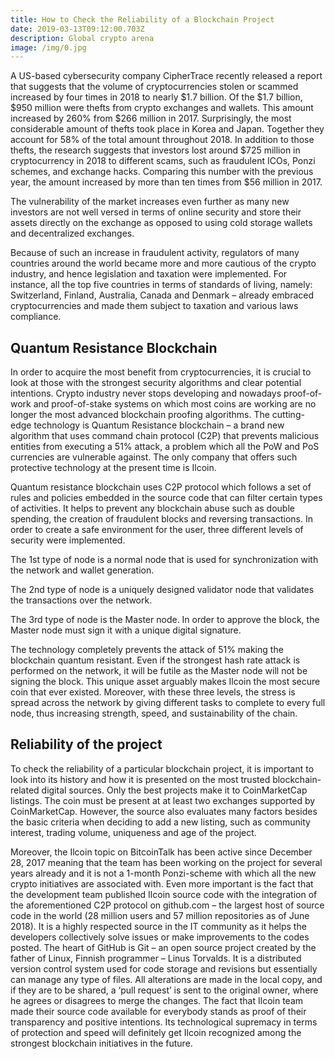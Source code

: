 ```yaml
---
title: How to Check the Reliability of a Blockchain Project
date: 2019-03-13T09:12:00.703Z
description: Global crypto arena
image: /img/0.jpg
---
```

A US-based cybersecurity company CipherTrace recently released a report that suggests that the volume of cryptocurrencies stolen or scammed increased by four times in 2018 to nearly $1.7 billion. Of the $1.7 billion, $950 million were thefts from crypto exchanges and wallets. This amount increased by 260% from $266 million in 2017. Surprisingly, the most considerable amount of thefts took place in Korea and Japan. Together they account for 58% of the total amount throughout 2018. In addition to those thefts, the research suggests that investors lost around $725 million in cryptocurrency in 2018 to different scams, such as fraudulent ICOs, Ponzi schemes, and exchange hacks. Comparing this number with the previous year, the amount increased by more than ten times from $56 million in 2017.



The vulnerability of the market increases even further as many new investors are not well versed in terms of online security and store their assets directly on the exchange as opposed to using cold storage wallets and decentralized exchanges.



Because of such an increase in fraudulent activity, regulators of many countries around the world became more and more cautious of the crypto industry, and hence legislation and taxation were implemented. For instance, all the top five countries in terms of standards of living, namely: Switzerland, Finland, Australia, Canada and Denmark – already embraced cryptocurrencies and made them subject to taxation and various laws compliance.



## Quantum Resistance Blockchain

In order to acquire the most benefit from cryptocurrencies, it is crucial to look at those with the strongest security algorithms and clear potential intentions. Crypto industry never stops developing and nowadays proof-of-work and proof-of-stake systems on which most coins are working are no longer the most advanced blockchain proofing algorithms. The cutting-edge technology is Quantum Resistance blockchain – a brand new algorithm that uses command chain protocol (C2P) that prevents malicious entities from executing a 51% attack, a problem which all the PoW and PoS currencies are vulnerable against. The only company that offers such protective technology at the present time is Ilcoin.



Quantum resistance blockchain uses C2P protocol which follows a set of rules and policies embedded in the source code that can filter certain types of activities. It helps to prevent any blockchain abuse such as double spending, the creation of fraudulent blocks and reversing transactions. In order to create a safe environment for the user, three different levels of security were implemented.



   The 1st type of node is a normal node that is used for synchronization with the network and wallet generation.

   The 2nd type of node is a uniquely designed validator node that validates the transactions over the network.

   The 3rd type of node is the Master node. In order to approve the block, the Master node must sign it with a unique digital signature.

The technology completely prevents the attack of 51% making the blockchain quantum resistant. Even if the strongest hash rate attack is performed on the network, it will be futile as the Master node will not be signing the block. This unique asset arguably makes Ilcoin the most secure coin that ever existed. Moreover, with these three levels, the stress is spread across the network by giving different tasks to complete to every full node, thus increasing strength, speed, and sustainability of the chain.



## Reliability of the project

To check the reliability of a particular blockchain project, it is important to look into its history and how it is presented on the most trusted blockchain-related digital sources. Only the best projects make it to CoinMarketCap listings. The coin must be present at at least two exchanges supported by CoinMarketCap. However, the source also evaluates many factors besides the basic criteria when deciding to add a new listing, such as community interest, trading volume, uniqueness and age of the project.



Moreover, the Ilcoin topic on BitcoinTalk has been active since December 28, 2017 meaning that the team has been working on the project for several years already and it is not a 1-month Ponzi-scheme with which all the new crypto initiatives are associated with. Even more important is the fact that the development team published Ilcoin source code with the integration of the aforementioned C2P protocol on github.com – the largest host of source code in the world (28 million users and 57 million repositories as of June 2018). It is a highly respected source in the IT community as it helps the developers collectively solve issues or make improvements to the codes posted. The heart of GitHub is Git – an open source project created by the father of Linux, Finnish programmer – Linus Torvalds. It is a distributed version control system used for code storage and revisions but essentially can manage any type of files. All alterations are made in the local copy, and if they are to be shared, a ‘pull request’ is sent to the original owner, where he agrees or disagrees to merge the changes. The fact that Ilcoin team made their source code available for everybody stands as proof of their transparency and positive intentions. Its technological supremacy in terms of protection and speed will definitely get Ilcoin recognized among the strongest blockchain initiatives in the future.
